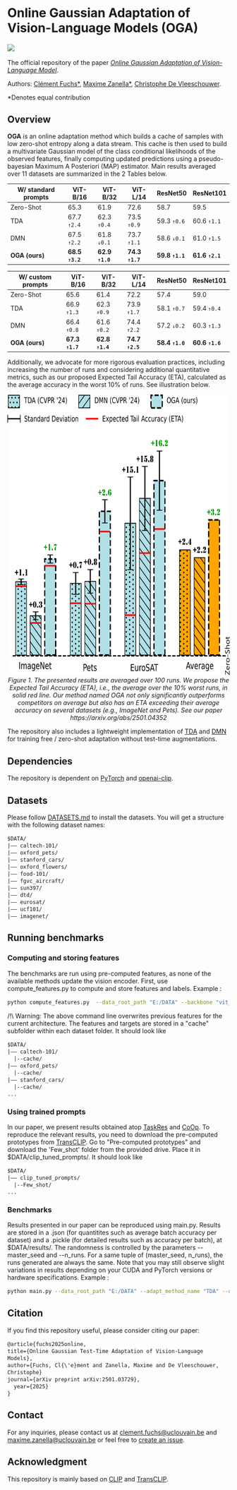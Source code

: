 # Online Gaussian Adaptation of Vision-Language Models (OGA)
<a href="https://arxiv.org/abs/2501.04352" style="vertical-align:middle; display:inline;">
    <img src="https://img.shields.io/badge/cs.CV-arXiv%3A2501.03729-B31B1B.svg" class="plain" style="height:25px;" />
</a>

The official repository of the paper [*Online Gaussian Adaptation of Vision-Language Model*](https://arxiv.org/abs/2501.04352).

Authors:
[Clément Fuchs*](https://scholar.google.com/citations?user=ZXWUJ4QAAAAJ&hl=fr&oi=ao),
[Maxime Zanella*](https://scholar.google.com/citations?user=FIoE9YIAAAAJ&hl=fr&oi=ao),
[Christophe De Vleeschouwer](https://scholar.google.com/citations?user=xb3Zc3cAAAAJ&hl=fr&oi=ao).

*Denotes equal contribution

## Overview

**OGA** is an online adaptation method which builds a cache of samples with low zero-shot entropy along a data stream. This cache is then used to build a multivariate Gaussian model of the class conditional likelihoods of the observed features, finally computing updated predictions using a pseudo-bayesian Maximum A Posteriori (MAP) estimator. Main results averaged over 11 datasets are summarized in the 2 Tables below.

| W/ standard prompts         | **ViT-B/16** | **ViT-B/32** | **ViT-L/14** | **ResNet50** | **ResNet101** |
|----------------------|--------------|--------------|--------------|--------------|---------------|
| Zero-Shot       | 65.3         | 61.9         | 72.6         | 58.7         | 59.5          |
| TDA             | 67.7 `↑2.4`  | 62.3 `↑0.4`  | 73.5 `↑0.9`  | 59.3 `↑0.6`  | 60.6 `↑1.1`   |
| DMN             | 67.5 `↑2.2`  | 61.8 `↓0.1`  | 73.7 `↑1.1`  | 58.6 `↓0.1`  | 61.0 `↑1.5`   |
| **OGA (ours)**      | **68.5 `↑3.2`**  | **62.9 `↑1.0`**  | **74.3 `↑1.7`**  | **59.8 `↑1.1`**  | **61.6 `↑2.1`**   |


| W/ custom prompts          | **ViT-B/16** | **ViT-B/32** | **ViT-L/14** | **ResNet50** | **ResNet101** |
|----------------------|--------------|--------------|--------------|--------------|---------------|
| Zero-Shot       | 65.6         | 61.4         | 72.2         | 57.4         | 59.0          |
| TDA             | 66.9 `↑1.3`  | 62.3 `↑0.9`  | 73.9 `↑1.7`  | 58.1 `↑0.7`  | 59.4 `↑0.4`   |
| DMN             | 66.4 `↑0.8`  | 61.6 `↑0.2`  | 74.4 `↑2.2`  | 57.2 `↓0.2`  | 60.3 `↑1.3`   |
| **OGA (ours)**      | **67.3 `↑1.7`**  | **62.8 `↑1.4`**  | **74.7 `↑2.5`**  | **58.4 `↑1.0`**  | **60.6 `↑1.6`**   |

Additionally, we advocate for more rigorous evaluation practices, including increasing the number of runs and considering additional quantitative metrics, such as our proposed Expected Tail Accuracy (ETA), calculated as the average accuracy in the worst 10% of runs. See illustration below.

<p align="center">
  <img src="images/abstract_barplot_github_version.png" alt="Bar plot" width="700" height="636">
  <br>
  <em>Figure 1. The presented results are averaged over 100 runs. We propose the Expected Tail Accuracy (ETA), i.e., the average over the 10% worst runs, in solid red line. Our method named OGA not only significantly outperforms competitors on average but also has an ETA exceeding their average accuracy on several datasets (e.g., ImageNet and Pets). See our paper https://arxiv.org/abs/2501.04352</em>
</p>

The repository also includes a lightweight implementation of [TDA](https://openaccess.thecvf.com/content/CVPR2024/html/Karmanov_Efficient_Test-Time_Adaptation_of_Vision-Language_Models_CVPR_2024_paper.html) and [DMN](https://openaccess.thecvf.com/content/CVPR2024/html/Zhang_Dual_Memory_Networks_A_Versatile_Adaptation_Approach_for_Vision-Language_Models_CVPR_2024_paper.html) for training free / zero-shot adaptation without test-time augmentations.


## Dependencies
The repository is dependent on [PyTorch](https://pytorch.org/) and [openai-clip](https://pypi.org/project/openai-clip/).
## Datasets
Please follow [DATASETS.md](DATASETS.md) to install the datasets.
You will get a structure with the following dataset names:
```
$DATA/
|–– caltech-101/
|–– oxford_pets/
|–– stanford_cars/
|–– oxford_flowers/
|–– food-101/
|–– fgvc_aircraft/
|–– sun397/
|–– dtd/
|–– eurosat/
|–– ucf101/
|–– imagenet/
```
## Running benchmarks
### Computing and storing features
The benchmarks are run using pre-computed features, as none of the available methods update the vision encoder. 
First, use compute_features.py to compute and store features and labels.
Example : 
```bash
python compute_features.py  --data_root_path "E:/DATA" --backbone "vit_b16" --datasets 'sun397' 'imagenet' 'fgvc_aircraft' 'eurosat' 'food101' 'caltech101' 'oxford_pets' 'oxford_flowers' 'stanford_cars' 'dtd' 'ucf101'
```
/!\ Warning: The above command line overwrites previous features for the current architecture.
The features and targets are stored in a "cache" subfolder within each dataset folder. It should look like
```
$DATA/
|–– caltech-101/
  |--cache/
|–– oxford_pets/
  |--cache/
|–– stanford_cars/
  |--cache/
...
```
### Using trained prompts
In our paper, we present results obtained atop [TaskRes](https://openaccess.thecvf.com/content/CVPR2023/html/Yu_Task_Residual_for_Tuning_Vision-Language_Models_CVPR_2023_paper.html) and [CoOp](https://link.springer.com/article/10.1007/s11263-022-01653-1). To reproduce the relevant results, you need to download the pre-computed prototypes from [TransCLIP](https://github.com/MaxZanella/transduction-for-vlms). Go to "Pre-computed prototypes" and download the 'Few_shot' folder from the provided drive. Place it in $DATA/clip_tuned_prompts/.
It should look like
```
$DATA/
|–– clip_tuned_prompts/
  |--Few_shot/
...
```

### Benchmarks
Results presented in our paper can be reproduced using main.py. Results are stored in a .json (for quantitites such as average batch accuracy per dataset) and a .pickle (for detailed results such as accuracy per batch), at $DATA/results/.
The randomness is controlled by the parameters --master_seed and --n_runs. For a same tuple of (master_seed, n_runs), the runs generated are always the same. Note that you may still observe slight variations in results depending on your CUDA and PyTorch versions or hardware specifications.
Example :
```bash  
python main.py --data_root_path "E:/DATA" --adapt_method_name "TDA" --datasets 'sun397' 'imagenet' 'fgvc_aircraft' 'eurosat' 'food101' 'caltech101' 'oxford_pets' 'oxford_flowers' 'stanford_cars' 'dtd' 'ucf101'
```

## Citation

If you find this repository useful, please consider citing our paper:
```
@article{fuchs2025online,
title={Online Gaussian Test-Time Adaptation of Vision-Language Models},
author={Fuchs, Cl{\'e}ment and Zanella, Maxime and De Vleeschouwer, Christophe}
journal={arXiv preprint arXiv:2501.03729},
  year={2025}
}
```

## Contact

For any inquiries, please contact us at [clement.fuchs@uclouvain.be](mailto:clement.fuchs@uclouvain.be) and  [maxime.zanella@uclouvain.be](mailto:maxime.zanella@uclouvain.be) or feel free to [create an issue](https://github.com/cfuchs2023/OGA/issues).

## Acknowledgment
This repository is mainly based on [CLIP](https://github.com/openai/CLIP) and [TransCLIP](https://github.com/MaxZanella/transduction-for-vlms). 

